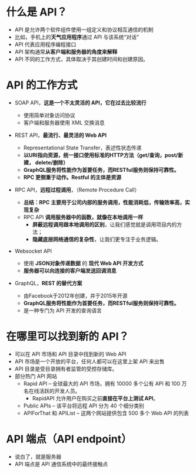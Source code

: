 # 什么是 API？
- API 是允许两个软件组件使用一组定义和协议相互通信的机制
- 比如，手机上的**天气应用程序**通过 API 与该系统“对话”
- API 代表应用程序编程接口
- API 架构通常**从客户端和服务器的角度来解释**
- API 不同的工作方式，具体取决于其创建时间和创建原因。

# API 的工作方式
- SOAP API，**这是一个不太灵活的 API，它在过去比较流行**
    - 使用简单对象访问协议
    - 客户端和服务器使用 XML 交换消息

- REST API，**最流行、最灵活的 Web API**
    - Representational State Transfer，表述性状态传递
    - **以URI指向资源，统一接口使用标准的HTTP方法（get/查询，post/新建， delete/删除）**
    - **GraphQL服务将性能作为首要任务，而RESTful服务则保持可靠性。**
    - **RPC 更侧重于动作。Restful 的主体是资源**
    
- RPC API，**远程过程调用**，（Remote Procedure Call）
    - **总结：RPC 主要用于公司内部的服务调用，性能消耗低，传输效率高，实现复杂**
    - RPC API **调用服务器中的函数，就像在本地调用一样**
        - **屏蔽远程调用跟本地调用的区别**，让我们感觉就是调用项目内的方法；
        - **隐藏底层网络通信的复杂性**，让我们更专注于业务逻辑。

- Websocket API
    - 使用 **JSON对象传递数据** 的 **现代 Web API 开发方式**
    - **服务器可以向连接的客户端发送回调消息**

- GraphQL，**REST 的替代方案**
    - 由Facebook于2012年创建，并于2015年开源
    - **GraphQL服务将性能作为首要任务，而RESTful服务则保持可靠性。**
    - 是一种专门为 API 开发的查询语言

# 在哪里可以找到新的 API？
- 可以在 API 市场和 API 目录中找到新的 Web API
- API 市场是一个开放的平台，任何人都可以在这里上架 API 来出售
- API 目录是受目录拥有者监管的受控存储库。
- 部分热门 API 网站
    - Rapid API 
        – 全球最大的 API 市场，拥有 10000 多个公有 API 和 100 万名在线活跃的开发人员。
        - RapidAPI 允许用户在购买之前**直接在平台上测试 API**。
    - Public APIs 
        – 该平台将远程 API 分为 40 个细分类别
    - APIForThat 和 APIList 
        – 这两个网站提供包含 500 多个 Web API 的列表

# API 端点（API endpoint）
- 说白了，就是服务器
- API 端点是 API 通信系统中的最终接触点


